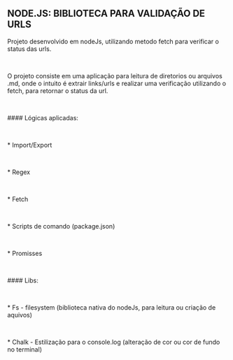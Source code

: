 ## NODE.JS: BIBLIOTECA PARA VALIDAÇÃO DE URLS

Projeto desenvolvido em nodeJs, utilizando metodo fetch para verificar o status das urls.
<p>&nbsp;</p>
O projeto consiste em uma aplicação para leitura de diretorios ou arquivos .md, onde o intuito é extrair links/urls e realizar uma 
verificação utilizando o fetch, para retornar o status da url.
<p>&nbsp;</p>
#### Lógicas aplicadas: 
<p>&nbsp;</p>
* Import/Export
<p>&nbsp;</p>
* Regex
<p>&nbsp;</p>
* Fetch
<p>&nbsp;</p>
* Scripts de comando (package.json)
<p>&nbsp;</p>
* Promisses 
<p>&nbsp;</p>
#### Libs: 
<p>&nbsp;</p>
* Fs - filesystem (biblioteca nativa do nodeJs, para leitura ou criação de aquivos)
<p>&nbsp;</p>
* Chalk - Estilização para o console.log (alteração de cor ou cor de fundo no terminal)
